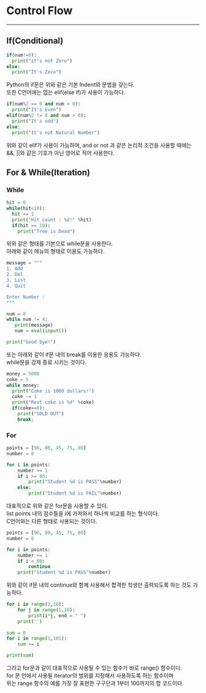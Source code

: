 # Control Flow
---
## If(Conditional)
```python
if(num!=0):
  print("it's not Zero")
else:
  print("It's Zero")
```

Python의 if문은 위와 같은 기본 Indent와 문법을 갖는다.  
또한 C언어에는 없는 elif(else if)가 사용이 가능하다.  

```python
if(num%2 == 0 and num > 0):
  print("It's Even")
elif(num%2 != 0 and num > 0):
  print("It's odd")
else:
  print("It's not Natural Number")
```

위와 같이 elif가 사용이 가능하며, and or not 과 같은 논리적 조건을 사용할 때에는  
&&, ||와 같은 기호가 아닌 영어로 적어 사용한다.  

## For & While(Iteration)

### While
```python
hit = 0
while(hit<10):
  hit += 1
  print("Hit count : %d!" %hit)
  if(hit == 10):
    print("Tree is Dead")
 ```
 
 위와 같은 형태를 기본으로 while문을 사용한다.  
 아래와 같이 메뉴의 형태로 이용도 가능하다.  
 
 ```python
message = """
1. Add
2. Del
3. List
4. Quit

Enter Number : 
"""

num = 0
while num != 4:
    print(message)
    num = eval(input())

print("Good bye!")
```

또는 아래와 같이 if문 내의 break를 이용한 응용도 가능하다.  
while문을 강제 종료 시키는 것이다.

```python
money = 5000
coke = 5 
while money:
  print("Coke is 1000 dollars!")
  coke -= 1
  print("Rest coke is %d" %coke)
  if(coke==0):
    print("SOLD OUT")
    break;
```

### For
```python
points = [90, 80, 45, 75, 80]
number = 0

for i in points:
    number += 1
    if i >= 80:
        print("Student %d is PASS"%number)
    else:
        print("Student %d is FAIL"%number)
```

대표적으로 위와 같은 for문을 사용할 수 있다.  
list points 내의 점수들을 i에 가져와서 하나씩 비교를 하는 형식이다.  
C언어와는 다른 형태로 사용되는 것이다.  

```python
points = [90, 80, 45, 75, 80]
number = 0

for i in points:
    number += 1
    if i < 80:
        continue
    print("Student %d is PASS"%number)
```
위와 같이 if문 내의 continue와 함께 사용해서 합격한 학생만 출력되도록 하는 것도 가능하다.  

```python
for i in range(2,10):
    for j in range(1,10):
        print(i*j, end = " ")
    print('')
    
sum = 0
for i in range(1,101):
    sum += i

print(sum)
```
그리고 for문과 같이 대표적으로 사용될 수 있는 함수가 바로 range() 함수이다.  
for 문 안에서 사용될 iterator의 범위를 지정해서 사용하도록 하는 함수이며  
위는 range 함수의 예를 가장 잘 표현한 구구단과 1부터 100까지의 합 코드이다.  
